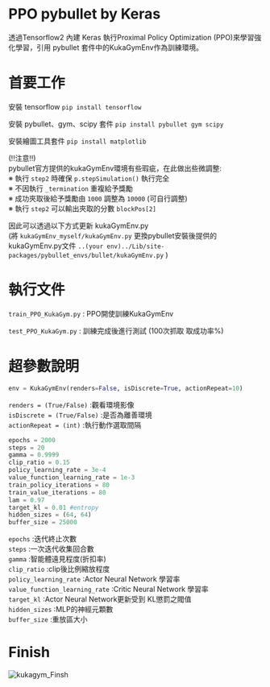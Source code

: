 # PPO pybullet by Keras
透過Tensorflow2 內建 Keras 執行Proximal Policy Optimization (PPO)來學習強化學習，引用 pybullet 套件中的KukaGymEnv作為訓練環境。


# 首要工作  
  安裝 tensorflow  `pip install tensorflow`  
    
  安裝 pybullet、gym、scipy 套件  `pip install pybullet gym scipy`  
    
  安裝繪圖工具套件  `pip install matplotlib`  
  
  (!!注意!!)  
  pybullet官方提供的kukaGymEnv環境有些瑕疵，在此做出些微調整:  
  ※ 執行 `step2` 時確保 `p.stepSimulation()` 執行完全  
  ※ 不因執行 `_termination` 重複給予獎勵  
  ※ 成功夾取後給予獎勵由 `1000` 調整為 `10000` (可自行調整)  
  ※ 執行 `step2` 可以輸出夾取的分數 `blockPos[2]`  
  
  因此可以透過以下方式更新 kukaGymEnv.py  
  (將 `kukaGymEnv_myself/kukaGymEnv.py` 更換pybullet安裝後提供的kukaGymEnv.py文件 `..(your env)../Lib/site-packages/pybullet_envs/bullet/kukaGymEnv.py` )
  

# 執行文件
`train_PPO_KukaGym.py` : PPO開使訓練KukaGymEnv  
  
`test_PPO_KukaGym.py` : 訓練完成後進行測試 (100次抓取 取成功率%) 

# 超參數說明
```python
env = KukaGymEnv(renders=False, isDiscrete=True, actionRepeat=10)  
```
`renders = (True/False)`  :觀看環境影像  
`isDiscrete = (True/False)`  :是否為離善環境  
`actionRepeat = (int)`  :執行動作選取間隔  

```python
epochs = 2000 
steps = 20 
gamma = 0.9999
clip_ratio = 0.15 
policy_learning_rate = 3e-4
value_function_learning_rate = 1e-3
train_policy_iterations = 80
train_value_iterations = 80
lam = 0.97
target_kl = 0.01 #entropy
hidden_sizes = (64, 64) 
buffer_size = 25000
```  
`epochs`  :迭代終止次數  
`steps`  :一次迭代收集回合數  
`gamma`  :智能體遠見程度(折扣率)  
`clip_ratio`  :clip後比例縮放程度  
`policy_learning_rate`  :Actor Neural Network  學習率  
`value_function_learning_rate`  :Critic Neural Network  學習率  
`target_kl`  :Actor Neural Network更新受到 KL懲罰之閥值  
`hidden_sizes`  :MLP的神經元顆數  
`buffer_size`  :重放區大小  

# Finish
![kukagym_Finsh](https://user-images.githubusercontent.com/94059864/145708278-ed93983c-0451-4625-a6f3-db7cfc1a2a02.gif)

  


